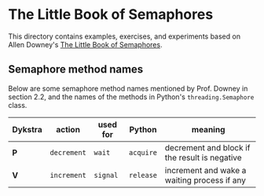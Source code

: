# The Little Book of Semaphores

This directory contains examples, exercises, and experiments based on Allen Downey's
[The Little Book of Semaphores](https://greenteapress.com/wp/semaphores/).


## Semaphore method names

Below are some semaphore method names mentioned by Prof. Downey in section 2.2,
and the names of the methods in Python's `threading.Semaphore` class.
    
| Dykstra | action      | used for | Python     | meaning
| ------- | ----------- | -------- | ---------- | ------------
| **P**   | `decrement` | `wait`   | `acquire`  | decrement and block if the result is negative
| **V**   | `increment` | `signal` | `release`  | increment and wake a waiting process if any
